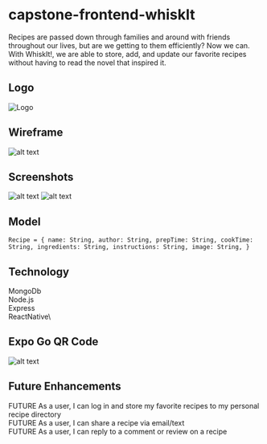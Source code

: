 # capstone-frontend-whiskIt

Recipes are passed down through families and around with friends throughout our lives, but are we getting to them efficiently? Now we can. With WhiskIt!, we are able to store, add, and update our favorite recipes without having to read the novel that inspired it. 


## Logo

![Logo](assets/Logo2.png)

## Wireframe

![alt text](assets/WireFrame1.png)

## Screenshots

![alt text](assets/ScreenShot1.PNG)   ![alt text](assets/ScreenShot2.PNG)

## Model
`Recipe = {
    name: String,
    author: String,
    prepTime: String,
    cookTime: String,
    ingredients: String,
    instructions: String,
    image: String,
}`

## Technology
MongoDb\
Node.js\
Express\
ReactNative\

## Expo Go QR Code

![alt text](assets/QR-expo.png)


## Future Enhancements
FUTURE As a user, I can log in and store my favorite recipes to my personal recipe directory\
FUTURE As a user, I can share a recipe via email/text \
FUTURE As a user, I can reply to a comment or review on a recipe